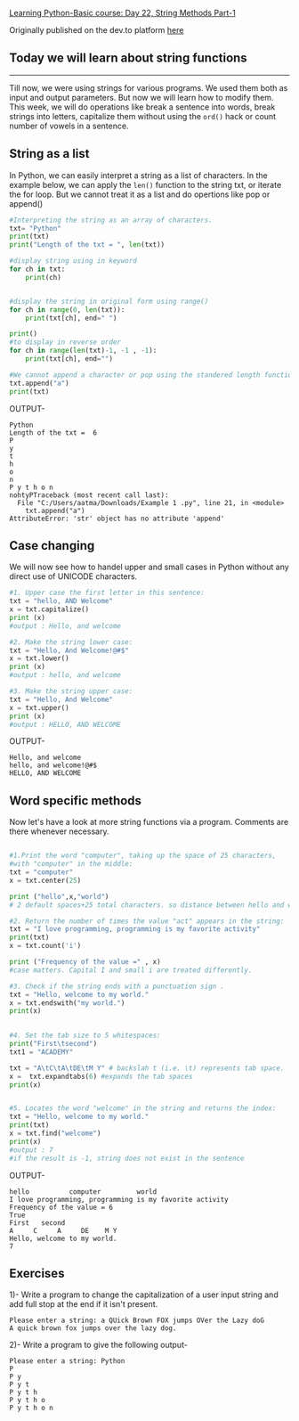 [Learning Python-Basic course: Day 22, String Methods Part-1](https://dev.to/aatmaj/learning-python-basic-course-day-22-string-methods-part-1-9j8)

Originally published on the dev.to platform [here](https://dev.to/aatmaj/learning-python-basic-course-day-22-string-methods-part-1-9j8)

Today we will learn about string functions
---
____
Till now, we were using strings for various programs. We used them both as input and output parameters. But now we will learn how to modify them.
This week, we will do operations like break a sentence into words, break strings into letters, capitalize them without using the `ord()` hack or count number of vowels in a sentence.

## String as a list

In Python, we can easily interpret a string as a list of characters. In the example below, we can apply the `len()` function to the string txt, or iterate the for loop. 
But we cannot treat it as a list and do opertions like pop or append()
```python
#Interpreting the string as an array of characters.
txt= "Python"
print(txt)
print("Length of the txt = ", len(txt))

#display string using in keyword
for ch in txt:
    print(ch)


#display the string in original form using range()
for ch in range(0, len(txt)):
    print(txt[ch], end=" ")

print()
#to display in reverse order
for ch in range(len(txt)-1, -1 , -1):
    print(txt[ch], end="")

#We cannot append a character or pop using the standered length functions.
txt.append("a")
print(txt)
```
OUTPUT-
```
Python
Length of the txt =  6
P
y
t
h
o
n
P y t h o n 
nohtyPTraceback (most recent call last):
  File "C:/Users/aatma/Downloads/Example 1 .py", line 21, in <module>
    txt.append("a")
AttributeError: 'str' object has no attribute 'append'
```

## Case changing
We will now see how to handel upper and small cases in Python without any direct use of UNICODE characters.
```python
#1. Upper case the first letter in this sentence:
txt = "hello, AND Welcome"
x = txt.capitalize()
print (x)
#output : Hello, and welcome

#2. Make the string lower case:
txt = "Hello, And Welcome!@#$"
x = txt.lower()
print (x)
#output : hello, and welcome

#3. Make the string upper case:
txt = "Hello, And Welcome"
x = txt.upper()
print (x)
#output : HELLO, AND WELCOME
```
OUTPUT-
```
Hello, and welcome
hello, and welcome!@#$
HELLO, AND WELCOME
```

## Word specific methods
Now let's have a look at more string functions via a program. Comments are there whenever necessary.
```python

#1.Print the word "computer", taking up the space of 25 characters,
#with "computer" in the middle:
txt = "computer"
x = txt.center(25)  

print ("hello",x,"world")
# 2 default spaces+25 total characters. so distance between hello and world must be 27 characters.

#2. Return the number of times the value "act" appears in the string:
txt = "I love programming, programming is my favorite activity"
print(txt)
x = txt.count('i') 

print ("Frequency of the value =" , x)
#case matters. Capital I and small i are treated differently.

#3. Check if the string ends with a punctuation sign .
txt = "Hello, welcome to my world."
x = txt.endswith("my world.")
print(x)

       
#4. Set the tab size to 5 whitespaces:
print("First\tsecond")
txt1 = "ACADEMY"              

txt = "A\tC\tA\tDE\tM Y" # backslah t (i.e. \t) represents tab space. 
x =  txt.expandtabs(6) #expands the tab spaces
print(x)


#5. Locates the word "welcome" in the string and returns the index:
txt = "Hello, welcome to my world."
print(txt)
x = txt.find("welcome")
print(x)
#output : 7
#if the result is -1, string does not exist in the sentence


```
OUTPUT-
```
hello          computer         world
I love programming, programming is my favorite activity
Frequency of the value = 6
True
First	second
A     C     A     DE    M Y
Hello, welcome to my world.
7
```

## Exercises
1)- Write a program to change the capitalization of a user input string and add full stop at the end if it isn't present.
```
Please enter a string: a QUick Brown FOX jumps OVer the Lazy doG
A quick brown fox jumps over the lazy dog.
``` 

2)- Write a program to give the following output-
```
Please enter a string: Python
P 
P y 
P y t 
P y t h 
P y t h o 
P y t h o n 
```

